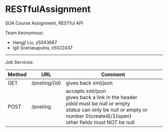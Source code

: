 # RESTfulAssignment

SOA Course Assignment, RESTful API

Team Anonymous:
- Hengji Liu, z5043667
- Igit Soeriasaputra, z5022437 

---

Job Services:

|Method|URL|Comment|
|------|---|-------|
|GET|/posting/{id}|gives back xml/json|
|POST|/posting|accepts xml/json <br> gives back a link in the header <br> *jobId* must be null or empty <br> *status* can only be null or empty or number 0(created)/1(open) <br> other fields must NOT be null|
